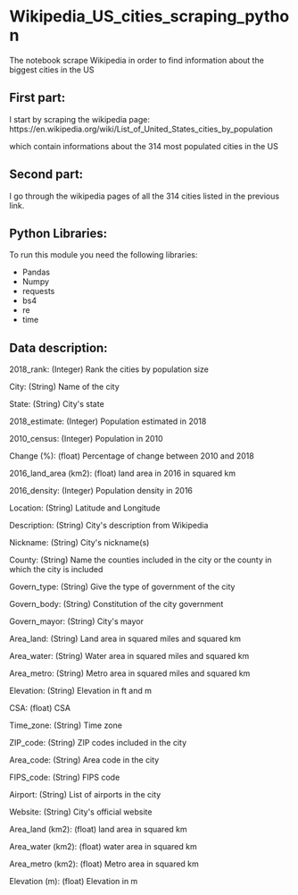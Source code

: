 <body>
  <h1>Wikipedia_US_cities_scraping_python</h1>

  <p>The notebook scrape Wikipedia in order to find information about the biggest cities in the US</p>
  <div>
    <h2>First part:</h2>
    <p>I start by scraping the wikipedia page: https://en.wikipedia.org/wiki/List_of_United_States_cities_by_population</p>
    <p>which contain informations about the 314 most populated cities in the US</p>
  </div>
  <div>
    <h2>Second part:</h2>
    <p>I go through the wikipedia pages of all the 314 cities listed in the previous link.</p>
  </div>
  <div>
    <h2>Python Libraries:</h2>
    <p>To run this module you need the following libraries:</p>
    <ul>
      <li>Pandas</li>
      <li>Numpy</li>
      <li>requests</li>
      <li>bs4</li>
      <li>re</li>
      <li>time</li>
    </ul>
  </div>
  <div>
    <h2>Data description:</h2>
    <p>2018_rank: (Integer) Rank the cities by population size</p>
    <p>City: (String) Name of the city</p>
    <p>State: (String) City's state</p>
    <p>2018_estimate: (Integer) Population estimated in 2018</p>
    <p>2010_census: (Integer) Population in 2010</p>
    <p>Change (%): (float) Percentage of change between 2010 and 2018</p>
    <p>2016_land_area (km2): (float) land area in 2016 in squared km</p>
    <p>2016_density: (Integer) Population density in 2016</p>
    <p>Location: (String) Latitude and Longitude</p>
    <p>Description: (String) City's description from Wikipedia</p>
    <p>Nickname: (String) City's nickname(s)</p>
    <p>County: (String) Name the counties included in the city or the county in which the city is included</p>
    <p>Govern_type: (String) Give the type of government of the city</p>
    <p>Govern_body: (String) Constitution of the city government</p>
    <p>Govern_mayor: (String) City's mayor</p>
    <p>Area_land: (String) Land area in squared miles and squared km</p>
    <p>Area_water: (String) Water area in squared miles and squared km</p>
    <p>Area_metro: (String) Metro area in squared miles and squared km</p>
    <p>Elevation: (String) Elevation in ft and m</p>
    <p>CSA: (float) CSA</p>
    <p>Time_zone: (String) Time zone</p>
    <p>ZIP_code: (String) ZIP codes included in the city</p>
    <p>Area_code: (String) Area code in the city</p>
    <p>FIPS_code: (String) FIPS code</p>
    <p>Airport: (String) List of airports in the city</p>
    <p>Website: (String) City's official website</p>
    <p>Area_land (km2): (float) land area in squared km</p>
    <p>Area_water (km2): (float) water area in squared km</p>
    <p>Area_metro (km2): (float) Metro area in squared km</p>
    <p>Elevation (m): (float) Elevation in m</p>
  </div>
</body>
